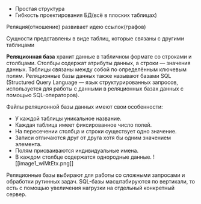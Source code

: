 - Простая структура
- Гибкость проектирования БД(всё в плоских таблицах)

Реляция(отношение) развивает идею ссылок(графов)

Сущности представлены в виде таблиц, которые связаны с другими таблицами

**Реляционная база** хранит данные в табличном формате со строками и столбцами. Столбцы содержат атрибуты данных, а строки — значения данных. Таблицы связаны между собой по определённым ключевым полям. Реляционные базы данных также называют базами SQL (Structured Query Language — язык структурированных запросов, используется для работы с данными в реляционных базах данных с помощью SQL-операторов).

Файлы реляционной базы данных имеют свои особенности:

- У каждой таблицы уникальное название.
- Каждая таблица имеет фиксированное число полей.
- На пересечении столбца и строки существует одно значение.
- Записи отличаются друг от друга хотя бы одним значением элемента.
- Полям присваиваются индивидуальные имена.
- В каждом столбце содержатся однородные данные.
![[image1_wiMtEtx.png]]

Реляционные базы выбирают для работы со сложными запросами и обработки рутинных задач. SQL-базы масштабируются по вертикали, то есть с помощью увеличения нагрузки на отдельный конкретный сервер.